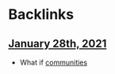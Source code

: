 
# Backlinks
## [January 28th, 2021](<January 28th, 2021.md>)
- What if [communities](<communities.md>)

